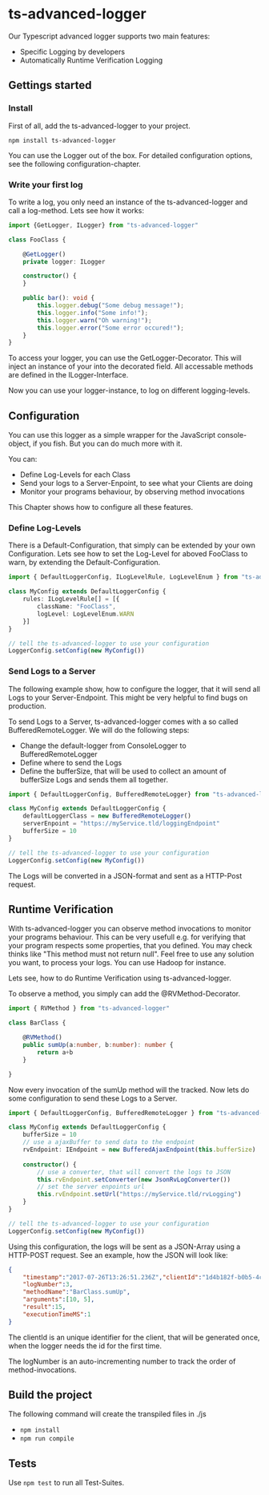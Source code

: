 # ts-advanced-logger
Our Typescript advanced logger supports two main features:
* Specific Logging by developers
* Automatically Runtime Verification Logging

## Gettings started
### Install
First of all, add the ts-advanced-logger to your project.
```
npm install ts-advanced-logger
```
You can use the Logger out of the box. For detailed configuration options, see the following configuration-chapter.

### Write your first log
To write a log, you only need an instance of the ts-advanced-logger and call a log-method. Lets see how it works:
```ts
import {GetLogger, ILogger} from "ts-advanced-logger"

class FooClass {

    @GetLogger()
    private logger: ILogger

    constructor() {
    }

    public bar(): void {
        this.logger.debug("Some debug message!");
        this.logger.info("Some info!");
        this.logger.warn("Oh warning!");
        this.logger.error("Some error occured!");
    }
}
```
To access your logger, you can use the GetLogger-Decorator. This will inject an instance of your into the decorated field. All accessable methods are defined in the ILogger-Interface.

Now you can use your logger-instance, to log on different logging-levels.

## Configuration
You can use this logger as a simple wrapper for the JavaScript console-object, if you fish. But you can do much more with it.

You can:
* Define Log-Levels for each Class
* Send your logs to a Server-Enpoint, to see what your Clients are doing
* Monitor your programs behaviour, by observing method invocations

This Chapter shows how to configure all these features.

### Define Log-Levels
There is a Default-Configuration, that simply can be extended by your own Configuration. Lets see how to set the Log-Level for aboved FooClass to warn, by extending the Default-Configuration.

```ts
import { DefaultLoggerConfig, ILogLevelRule, LogLevelEnum } from "ts-advanced-logger"

class MyConfig extends DefaultLoggerConfig {
    rules: ILogLevelRule[] = [{
        className: "FooClass",
        logLevel: LogLevelEnum.WARN
    }]
}

// tell the ts-advanced-logger to use your configuration
LoggerConfig.setConfig(new MyConfig())
```

### Send Logs to a Server
The following example show, how to configure the logger, that it will send all Logs to your Server-Endpoint. This might be very helpful to find bugs on production.

To send Logs to a Server, ts-advanced-logger comes with a so called BufferedRemoteLogger.
We will do the following steps:
* Change the default-logger from ConsoleLogger to BufferedRemoteLogger
* Define where to send the Logs
* Define the bufferSize, that will be used to collect an amount of bufferSize Logs and sends them all together.

```ts
import { DefaultLoggerConfig, BufferedRemoteLogger} from "ts-advanced-logger"

class MyConfig extends DefaultLoggerConfig {
    defaultLoggerClass = new BufferedRemoteLogger()
    serverEnpoint = "https://myService.tld/loggingEndpoint"
    bufferSize = 10
}

// tell the ts-advanced-logger to use your configuration
LoggerConfig.setConfig(new MyConfig())
```
The Logs will be converted in a JSON-format and sent as a HTTP-Post request.



## Runtime Verification
With ts-advanced-logger you can observe method invocations to monitor your programs behaviour. This can be very usefull e.g. for verifying that your program respects some properties, that you defined. You may check thinks like "This method must not return null".
Feel free to use any solution you want, to process your logs. You can use Hadoop for instance.

Lets see, how to do Runtime Verification using ts-advanced-logger.

To observe a method, you simply can add the @RVMethod-Decorator.

```ts
import { RVMethod } from "ts-advanced-logger"

class BarClass {

    @RVMethod()
    public sumUp(a:number, b:number): number {
        return a+b
    }

}
```
Now every invocation of the sumUp method will the tracked. Now lets do some configuration to send these Logs to a Server.

```ts
import { DefaultLoggerConfig, BufferedRemoteLogger } from "ts-advanced-logger"

class MyConfig extends DefaultLoggerConfig {
    bufferSize = 10
    // use a ajaxBuffer to send data to the endpoint
    rvEndpoint: IEndpoint = new BufferedAjaxEndpoint(this.bufferSize)
    
    constructor() {
        // use a converter, that will convert the logs to JSON
        this.rvEndpoint.setConverter(new JsonRvLogConverter())
        // set the server enpoints url
        this.rvEndpoint.setUrl("https://myService.tld/rvLogging")
    }
}

// tell the ts-advanced-logger to use your configuration
LoggerConfig.setConfig(new MyConfig())
```
Using this configuration, the logs will be sent as a JSON-Array using a HTTP-POST request. See an example, how the JSON will look like:

```json
{   
    "timestamp":"2017-07-26T13:26:51.236Z","clientId":"1d4b182f-b0b5-4c84-a696-b364e8a55910",
    "logNumber":3,
    "methodName":"BarClass.sumUp",
    "arguments":[10, 5],
    "result":15,
    "executionTimeMS":1
}
```
The clientId is an unique identifier for the client, that will be generated once, when the logger needs the id for the first time.

The logNumber is an auto-incrementing number to track the order of method-invocations.


## Build the project
The following command will create the transpiled files in ./js
* ```npm install```
* ```npm run compile```
## Tests
Use ```npm test``` to run all Test-Suites.